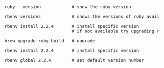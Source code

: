 <pre>
ruby --version            # show the ruby version  

rbenv versions            # shows the versions of ruby available  

rbenv install 2.2.4       # install specific version  
                          # if not available try upgrading ruby-build  

brew upgrade ruby-build   # upgrade

rbenv install 2.2.4       # install specific version

rbenv global 2.2.4        # set default version number
</pre>
